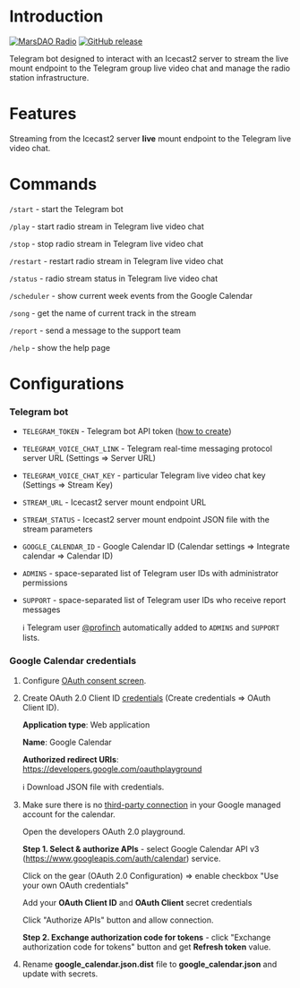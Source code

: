 # Introduction
[![MarsDAO Radio](https://img.shields.io/badge/MarsDAO-Radio-blue.svg)](https://radio.daomars.net)
[![GitHub release](https://img.shields.io/badge/release-v1.3.0-blue.svg)](https://github.com/profinch/telegram-bot-icecast-radio/releases/tag/v1.3.0)

Telegram bot designed to interact with an Icecast2 server to stream the live mount endpoint to the Telegram group live
video chat and manage the radio station infrastructure.


# Features
Streaming from the Icecast2 server **live** mount endpoint to the Telegram live video chat.

# Commands
`/start` - start the Telegram bot

`/play` - start radio stream in Telegram live video chat

`/stop` - stop radio stream in Telegram live video chat

`/restart` - restart radio stream in Telegram live video chat

`/status` - radio stream status in Telegram live video chat

`/scheduler` - show current week events from the Google Calendar

`/song` - get the name of current track in the stream

`/report` - send a message to the support team

`/help` - show the help page


# Configurations
### Telegram bot
- `TELEGRAM_TOKEN` - Telegram bot API token ([how to create](https://core.telegram.org/bots/tutorial))
- `TELEGRAM_VOICE_CHAT_LINK` - Telegram real-time messaging protocol server URL (Settings => Server URL)
- `TELEGRAM_VOICE_CHAT_KEY` - particular Telegram live video chat key (Settings => Stream Key)
- `STREAM_URL` - Icecast2 server mount endpoint URL
- `STREAM_STATUS` - Icecast2 server mount endpoint JSON file with the stream parameters  
- `GOOGLE_CALENDAR_ID` - Google Calendar ID (Calendar settings => Integrate calendar => Calendar ID)
- `ADMINS` - space-separated list of Telegram user IDs with administrator permissions
- `SUPPORT` - space-separated list of Telegram user IDs who receive report messages

    ℹ️ Telegram user [@profinch](https://t.me/profinch) automatically added to `ADMINS` and `SUPPORT` lists.  

### Google Calendar credentials
1. Configure [OAuth consent screen](https://console.cloud.google.com/apis/credentials/consent).

2. Create OAuth 2.0 Client ID [credentials](https://console.cloud.google.com/apis/credentials)
      (Create credentials => OAuth Client ID).
   
      **Application type**: Web application

      **Name**: Google Calendar

      **Authorized redirect URIs**: https://developers.google.com/oauthplayground

      ℹ️ Download JSON file with credentials.
   
3. Make sure there is no [third-party connection](https://myaccount.google.com/connections?filters=3,4&hl=en)
      in your Google managed account for the calendar.
   
      Open the developers OAuth 2.0 playground.

      **Step 1. Select & authorize APIs** - select Google Calendar API v3 (https://www.googleapis.com/auth/calendar) service. 

      Click on the gear (OAuth 2.0 Configuration) => enable checkbox "Use your own OAuth credentials"

      Add your **OAuth Client ID** and **OAuth Client** secret credentials

      Click "Authorize APIs" button and allow connection.
   
      **Step 2. Exchange authorization code for tokens** - click "Exchange authorization code for tokens" button and get
      **Refresh token** value.

5. Rename **google_calendar.json.dist** file to **google_calendar.json** and update with secrets.
